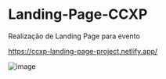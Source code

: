 # Landing-Page-CCXP
Realização de Landing Page para evento

https://ccxp-landing-page-project.netlify.app/

![image](https://github.com/MatheusNascimento99/Landing-Page-CCXP/assets/139829100/69c5e0f8-842b-4902-aeb4-0805a7582a2e)

